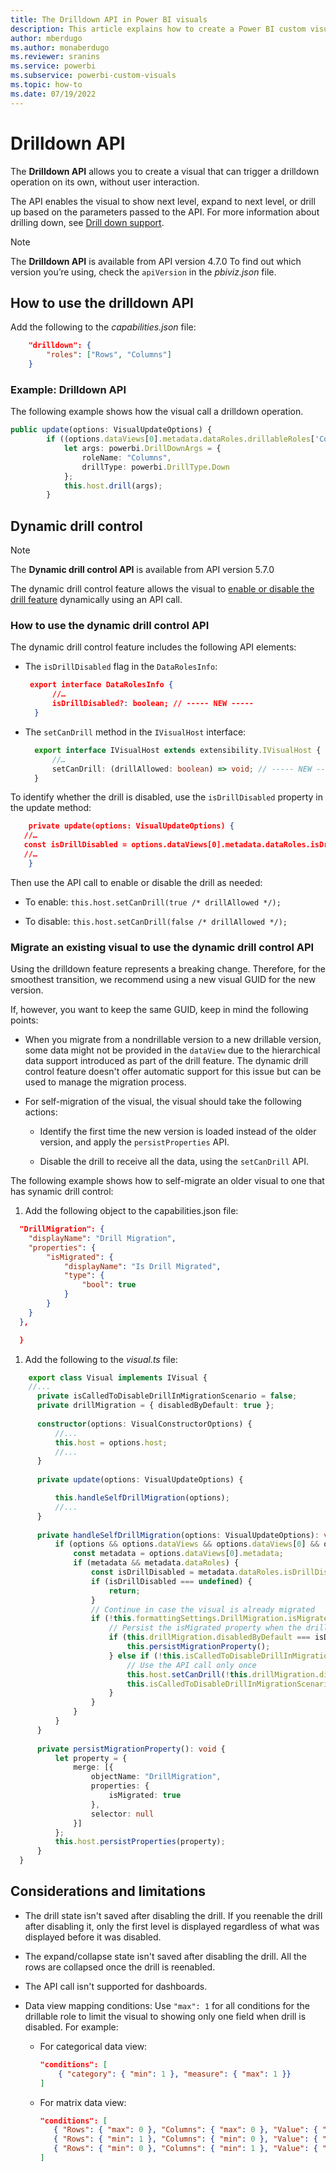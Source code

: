 ```yaml
---
title: The Drilldown API in Power BI visuals
description: This article explains how to create a Power BI custom visual that can drill down into the data so you can explore your data in depth in Power BI embedded analytics.
author: mberdugo
ms.author: monaberdugo
ms.reviewer: sranins
ms.service: powerbi
ms.subservice: powerbi-custom-visuals
ms.topic: how-to
ms.date: 07/19/2022
---
```


# Drilldown API

The **Drilldown API** allows you to create a visual that can trigger a drilldown operation on its own, without user interaction.  

The API enables the visual to show next level, expand to next level, or drill up based on the parameters passed to the API. For more information about drilling down, see [Drill down support](drill-down-support.md).

> [!NOTE]
> The **Drilldown API** is available from API version 4.7.0 To find out which version you’re using, check the `apiVersion` in the *pbiviz.json* file.

## How to use the drilldown API

Add the following to the *capabilities.json* file:

```json
    "drilldown": {
        "roles": ["Rows", "Columns"]
    }
```

### Example: Drilldown API

The following example shows how the visual call a drilldown operation.

```typescript
public update(options: VisualUpdateOptions) {
        if ((options.dataViews[0].metadata.dataRoles.drillableRoles['Columns']).indexOf(powerbi.DrillType.Down) >= 0) {
            let args: powerbi.DrillDownArgs = {
                roleName: "Columns",
                drillType: powerbi.DrillType.Down
            };
            this.host.drill(args);
        }
```

## Dynamic drill control

> [!NOTE]
> The **Dynamic drill control API** is available from API version 5.7.0

The dynamic drill control feature allows the visual to [enable or disable the drill feature](./drill-down-support.md#dynamic-drill-down-control) dynamically using an API call.

### How to use the dynamic drill control API

The dynamic drill control feature includes the following API elements:

* The `isDrillDisabled` flag in the `DataRolesInfo`:

  ```json
   export interface DataRolesInfo {
        //…
        isDrillDisabled?: boolean; // ----- NEW -----
    }
  ```  

* The `setCanDrill` method in the `IVisualHost` interface:

  ```typescript
    export interface IVisualHost extends extensibility.IVisualHost {
        //…
        setCanDrill: (drillAllowed: boolean) => void; // ----- NEW -----
    }
  ```

To identify whether the drill is disabled, use the `isDrillDisabled` property in the update method:

```json
    private update(options: VisualUpdateOptions) {
   //…
   const isDrillDisabled = options.dataViews[0].metadata.dataRoles.isDrillDisabled;
   //…
    }
```

Then use the API call to enable or disable the drill as needed:

* To enable:
  `this.host.setCanDrill(true /* drillAllowed */);`

* To disable:
  `this.host.setCanDrill(false /* drillAllowed */);`

### Migrate an existing visual to use the dynamic drill control API

Using the drilldown feature represents a breaking change. Therefore, for the smoothest transition, we recommend using a new visual GUID for the new version.

If, however, you want to keep the same GUID, keep in mind the following points:

* When you migrate from a nondrillable version to a new drillable version, some data might not be provided in the `dataView` due to the hierarchical data support introduced as part of the drill feature. The dynamic drill control feature doesn't offer automatic support for this issue but can be used to manage the migration process.

* For self-migration of the visual, the visual should take the following actions:

  * Identify the first time the new version is loaded instead of the older version, and apply the `persistProperties` API.

  * Disable the drill to receive all the data, using the `setCanDrill` API.

The following example shows how to self-migrate an older visual to one that has synamic drill control:

1. Add the following object to the capabilities.json file:

  ```json
    "DrillMigration": {
      "displayName": "Drill Migration",
      "properties": {
          "isMigrated": {
              "displayName": "Is Drill Migrated",
              "type": {
                  "bool": true
              }
          }
      }
    },

    }
  ```

1. Add the following to the *visual.ts* file:

  ```typescript
      export class Visual implements IVisual {
   	  //...
        private isCalledToDisableDrillInMigrationScenario = false;
        private drillMigration = { disabledByDefault: true };
    
        constructor(options: VisualConstructorOptions) {
            //...
            this.host = options.host;
            //...
        }
    
        private update(options: VisualUpdateOptions) {

            this.handleSelfDrillMigration(options);
            //...
        }
    
        private handleSelfDrillMigration(options: VisualUpdateOptions): void {
            if (options && options.dataViews && options.dataViews[0] && options.dataViews[0].metadata) {
                const metadata = options.dataViews[0].metadata;
                if (metadata && metadata.dataRoles) {
                    const isDrillDisabled = metadata.dataRoles.isDrillDisabled;
                    if (isDrillDisabled === undefined) {
                        return;
                    }
                    // Continue in case the visual is already migrated
                    if (!this.formattingSettings.DrillMigration.isMigrated) {
                        // Persist the isMigrated property when the drill has the correct state
                        if (this.drillMigration.disabledByDefault === isDrillDisabled) {
                            this.persistMigrationProperty();
                        } else if (!this.isCalledToDisableDrillInMigrationScenario) {
                            // Use the API call only once
                            this.host.setCanDrill(!this.drillMigration.disabledByDefault);
                            this.isCalledToDisableDrillInMigrationScenario = true;
                        }
                    }
                }
            }
        }
    
        private persistMigrationProperty(): void {
            let property = {
                merge: [{
                    objectName: "DrillMigration",
                    properties: {
                        isMigrated: true
                    },
                    selector: null
                }]
            };
            this.host.persistProperties(property);
        }
    }

  ```

## Considerations and limitations

* The drill state isn't saved after disabling the drill. If you reenable the drill after disabling it, only the first level is displayed regardless of what was displayed before it was disabled.

* The expand/collapse state isn't saved after disabling the drill. All the rows are collapsed once the drill is reenabled.

* The API call isn't supported for dashboards.

* Data view mapping conditions: Use `"max": 1` for all conditions for the drillable role to limit the visual to showing only one field when drill is disabled. For example:
  * For categorical data view:

     ```json
     "conditions": [
         { "category": { "min": 1 }, "measure": { "max": 1 }}
     ]
     ```

  * For matrix data view:

     ```json
     "conditions": [
        { "Rows": { "max": 0 }, "Columns": { "max": 0 }, "Value": { "min": 1 } },
        { "Rows": { "min": 1 }, "Columns": { "min": 0 }, "Value": { "min": 0 } },
        { "Rows": { "min": 0 }, "Columns": { "min": 1 }, "Value": { "min": 0 } },
     ]
     ```
